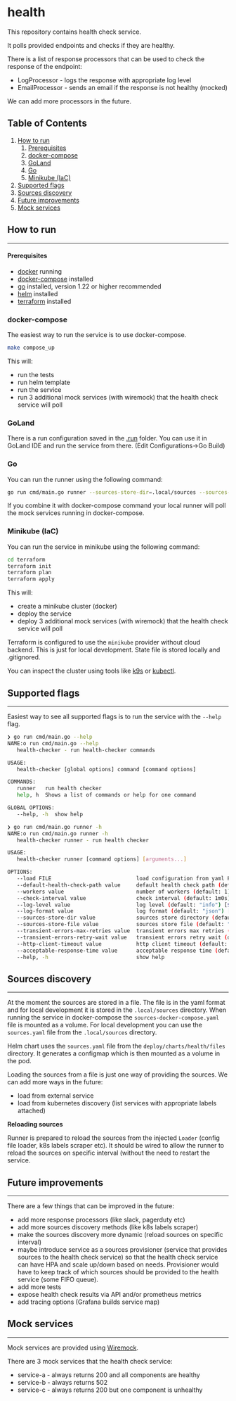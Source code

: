 # health

This repository contains health check service. 

It polls provided endpoints and checks if they are healthy.

There is a list of response processors that can be used to check the response of the endpoint:
 * LogProcessor - logs the response with appropriate log level
 * EmailProcessor - sends an email if the response is not healthy (mocked)

We can add more processors in the future.

## Table of Contents
1. [How to run](#how-to-run)
    1. [Prerequisites](#prerequisites)
    2. [docker-compose](#docker-compose)
    3. [GoLand](#goland)
    4. [Go](#go)
    5. [Minikube (IaC)](#minikube-iac)
2. [Supported flags](#supported-flags)
3. [Sources discovery](#sources-discovery)
4. [Future improvements](#future-improvements)
5. [Mock services](#mock-services)

## How to run

---

#### Prerequisites
  * [docker](https://docs.docker.com/get-docker/) running
  * [docker-compose](https://docs.docker.com/compose/install/) installed
  * [go](https://golang.org/doc/install) installed, version 1.22 or higher recommended
  * [helm](https://helm.sh/docs/intro/install/) installed
  * [terraform](https://learn.hashicorp.com/tutorials/terraform/install-cli) installed

### docker-compose
The easiest way to run the service is to use docker-compose.

```bash
make compose_up
```

This will:
  * run the tests
  * run helm template
  * run the service
  * run 3 additional mock services (with wiremock) that the health check service will poll

### GoLand

There is a run configuration saved in the [.run](.run) folder. You can use it in GoLand IDE and run the service from there.
(Edit Configurations->Go Build)

### Go

You can run the runner using the following command:

```bash
go run cmd/main.go runner --sources-store-dir=.local/sources --sources-store-file=sources.json
```

If you combine it with docker-compose command your local runner will poll the mock services running in docker-compose.

### Minikube (IaC)

You can run the service in minikube using the following command:

```bash
cd terraform
terraform init
terraform plan
terraform apply
```

This will:
  * create a minikube cluster (docker)
  * deploy the service
  * deploy 3 additional mock services (with wiremock) that the health check service will poll

Terraform is configured to use the `minikube` provider without cloud backend. This is just for local development.
State file is stored locally and .gitignored.

You can inspect the cluster using tools like [k9s](https://github.com/derailed/k9s) or 
[kubectl](https://kubernetes.io/docs/reference/kubectl/overview/).

## Supported flags

---

Easiest way to see all supported flags is to run the service with the `--help` flag.

```bash
❯ go run cmd/main.go --help
NAME:o run cmd/main.go --help                                                                                                                                                                                                                                                                                                                               ─╯
   health-checker - run health-checker commands

USAGE:
   health-checker [global options] command [command options] 

COMMANDS:
   runner   run health checker
   help, h  Shows a list of commands or help for one command

GLOBAL OPTIONS:
   --help, -h  show help
```

```bash
❯ go run cmd/main.go runner -h
NAME:o run cmd/main.go runner -h                                                                                                                                                                                                                                                                                                                            ─╯
   health-checker runner - run health checker

USAGE:
   health-checker runner [command options] [arguments...]

OPTIONS:
   --load FILE                           load configuration from yaml FILE [$LOAD]
   --default-health-check-path value     default health check path (default: "/health") [$DEFAULT_HEALTH_CHECK_PATH]
   --workers value                       number of workers (default: 1) [$WORKERS]
   --check-interval value                check interval (default: 1m0s) [$CHECK_INTERVAL]
   --log-level value                     log level (default: "info") [$LOG_LEVEL]
   --log-format value                    log format (default: "json") [$LOG_FORMAT]
   --sources-store-dir value             sources store directory (default: "/sources") [$SOURCES_STORE_DIR]
   --sources-store-file value            sources store file (default: "sources.yaml") [$SOURCES_STORE_FILE]
   --transient-errors-max-retries value  transient errors max retries (default: 3) [$TRANSIENT_ERRORS_MAX_RETRIES]
   --transient-errors-retry-wait value   transient errors retry wait (default: 1s) [$TRANSIENT_ERRORS_RETRY_WAIT]
   --http-client-timeout value           http client timeout (default: 5s) [$HTTP_CLIENT_TIMEOUT]
   --acceptable-response-time value      acceptable response time (default: 3s) [$ACCEPTABLE_RESPONSE_TIME]
   --help, -h                            show help
```

## Sources discovery

---

At the moment the sources are stored in a file. The file is in the yaml format and for local development it is stored 
in the `.local/sources` directory. When running the service in docker-compose the `sources-docker-compose.yaml` file 
is mounted as a volume. For local development you can use the `sources.yaml` file from the `.local/sources` directory.

Helm chart uses the `sources.yaml` file from the `deploy/charts/health/files` directory. It generates a configmap 
which is then mounted as a volume in the pod.

Loading the sources from a file is just one way of providing the sources. We can add more ways in the future:
 * load from external service 
 * load from kubernetes discovery (list services with appropriate labels attached)

**Reloading sources**

Runner is prepared to reload the sources from the injected `Loader` (config file loader, k8s labels scraper etc). 
It should be wired to allow the runner to reload the sources on specific interval (without the need to restart the service.

## Future improvements

---

There are a few things that can be improved in the future:
 * add more response processors (like slack, pagerduty etc)
 * add more sources discovery methods (like k8s labels scraper)
 * make the sources discovery more dynamic (reload sources on specific interval)
 * maybe introduce service as a sources provisioner (service that provides sources to the health check service)
   so that the health check service can have HPA and scale up/down based on needs. Provisioner would have to keep
   track of which sources should be provided to the health service (some FIFO queue).
 * add more tests
 * expose health check results via API and/or prometheus metrics
 * add tracing options (Grafana builds service map)

## Mock services

---

Mock services are provided using [Wiremock](http://wiremock.org/). 

There are 3 mock services that the health check service:
 * service-a - always returns 200 and all components are healthy
 * service-b - always returns 502
 * service-c - always returns 200 but one component is unhealthy
